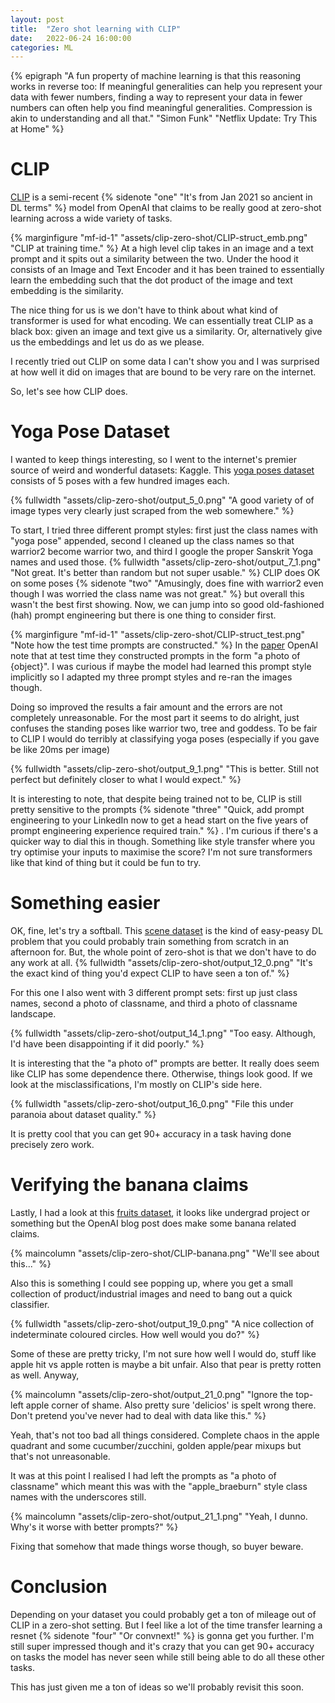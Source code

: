 ```yaml
---
layout: post
title:  "Zero shot learning with CLIP"
date:   2022-06-24 16:00:00
categories: ML
---
```


{% epigraph "A fun property of machine learning is that this reasoning works in reverse too: If meaningful generalities can help you represent your data with fewer numbers, finding a way to represent your data in fewer numbers can often help you find meaningful generalities. Compression is akin to understanding and all that." "Simon Funk" "Netflix Update: Try This at Home" %}

<!--more-->

# CLIP
[CLIP](https://openai.com/blog/clip/) is a semi-recent {% sidenote "one" "It's from Jan 2021 so ancient in DL terms" %} model from OpenAI that claims to be really good at zero-shot learning across a wide variety of tasks.

{% marginfigure "mf-id-1" "assets/clip-zero-shot/CLIP-struct_emb.png" "CLIP at training time." %}
At a high level clip takes in an image and a text prompt and it spits out a similarity between the two. Under the hood it consists of an Image and Text Encoder and it has been trained to essentially learn the embedding such that the dot product of the image and text embedding is the similarity.

The nice thing for us is we don't have to think about what kind of transformer is used for what encoding.
We can essentially treat CLIP as a black box: given an image and text give us a similarity. 
Or, alternatively give us the embeddings and let us do as we please.

I recently tried out CLIP on some data I can't show you and I was surprised at how well it did on images that are bound to be very rare on the internet. 

So, let's see how CLIP does.

# Yoga Pose Dataset
I wanted to keep things interesting, so I went to the internet's premier source of weird and wonderful datasets: Kaggle. 
This [yoga poses dataset](https://www.kaggle.com/datasets/ujjwalchowdhury/yoga-pose-classification) 
consists of 5 poses with a few hundred images each.

{% fullwidth "assets/clip-zero-shot/output_5_0.png" "A good variety of of image types very clearly just scraped from the web somewhere." %}

To start, I tried three different prompt styles: first just the class names with "yoga pose" appended,
second I cleaned up the class names so that warrior2 become warrior two, and third I google the proper Sanskrit Yoga names and used those.
{% fullwidth "assets/clip-zero-shot/output_7_1.png" "Not great. It's better than random but not super usable." %}
CLIP does OK on some poses {% sidenote "two" "Amusingly, does fine with warrior2 even though I was worried the class name was not great." %} but overall this wasn't the best first showing. Now, we can jump into so good old-fashioned (hah) prompt engineering but there is one thing to consider first.

{% marginfigure "mf-id-1" "assets/clip-zero-shot/CLIP-struct_test.png" "Note how the test time prompts are constructed." %}
In the
[paper](ttps://cdn.openai.com/papers/Learning_Transferable_Visual_Models_From_Natural_Language_Supervision.pdf)
OpenAI note that at test time they constructed prompts in the form "a photo of {object}".
I was curious if maybe the model had learned this prompt style implicitly so I adapted my three prompt styles and re-ran the images though.

Doing so improved the results a fair amount and the errors are not completely unreasonable. For the most part it seems to do alright, just confuses the standing poses like warrior two, tree and goddess. To be fair to CLIP I would do terribly at classifying yoga poses (especially if you gave be like 20ms per image)

{% fullwidth "assets/clip-zero-shot/output_9_1.png" "This is better. Still not perfect but definitely closer to what I would expect." %}

It is interesting to note, that despite being trained not to be, CLIP is still pretty sensitive to the prompts 
{% sidenote "three" "Quick, add prompt engineering to your LinkedIn now to get a head start on the five years of prompt engineering experience required train." %}
. I'm curious if there's a quicker way to dial this in though. Something like style transfer where you try optimise your inputs to maximise the score? I'm not sure transformers like that kind of thing but it could be fun to try.

# Something easier
OK, fine, let's try a softball.
This 
[scene dataset](https://www.kaggle.com/datasets/puneet6060/intel-image-classification)
is the kind of easy-peasy DL problem that you could probably train something from scratch in an afternoon for. 
But, the whole point of zero-shot is that we don't have to do any work at all.
{% fullwidth "assets/clip-zero-shot/output_12_0.png" "It's the exact kind of thing you'd expect CLIP to have seen a ton of." %}

For this one I also went with 3 different prompt sets: first up just class names, second a photo of classname, and third a photo of classname landscape.

{% fullwidth "assets/clip-zero-shot/output_14_1.png" "Too easy. Although, I'd have been disappointing if it did poorly." %}

It is interesting that the "a photo of" prompts are better.
It really does seem like CLIP has some dependence there.
Otherwise, things look good. 
If we look at the misclassifications, I'm mostly on CLIP's side here.

{% fullwidth "assets/clip-zero-shot/output_16_0.png" "File this under paranoia about dataset quality." %}

It is pretty cool that you can get 90+ accuracy in a task having done precisely zero work.

# Verifying the banana claims

Lastly, I had a look at this [fruits dataset](https://www.kaggle.com/datasets/moltean/fruits),
it looks like undergrad project or something but the OpenAI blog post does make some banana related claims. 

{% maincolumn "assets/clip-zero-shot/CLIP-banana.png" "We'll see about this..." %}

Also this is something I could see popping up, where you get a small collection of product/industrial images and need to bang out a quick classifier.

{% fullwidth "assets/clip-zero-shot/output_19_0.png" "A nice collection of indeterminate coloured circles. How well would you do?" %}

Some of these are pretty tricky, I'm not sure how well I would do, stuff like apple hit vs apple rotten is maybe a bit unfair. 
Also that pear is pretty rotten as well. Anyway, 


{% maincolumn "assets/clip-zero-shot/output_21_0.png" "Ignore the top-left apple corner of shame. Also pretty sure 'delicios' is spelt wrong there. Don't pretend you've never had to deal with data like this." %}

Yeah, that's not too bad all things considered. Complete chaos in the apple quadrant and some cucumber/zucchini, golden apple/pear mixups but that's not unreasonable. 

It was at this point I realised I had left the prompts as "a photo of classname" which meant this was with the "apple_braeburn" style class names with the underscores still. 


{% maincolumn "assets/clip-zero-shot/output_21_1.png" "Yeah, I dunno. Why's it worse with better prompts?" %}

Fixing that somehow that made things worse though, so buyer beware.

# Conclusion
Depending on your dataset you could probably get a ton of mileage out of CLIP in a zero-shot setting. 
But I feel like a lot of the time transfer learning a resnet {% sidenote "four" "Or convnext!" %} is gonna get you further. I'm still super impressed though and it's crazy that you can get 90+ accuracy on tasks the model has never seen while still being able to do all these other tasks.

This has just given me a ton of ideas so we'll probably revisit this soon.

